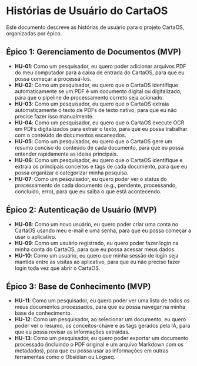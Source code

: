 # Histórias de Usuário do CartaOS

Este documento descreve as histórias de usuário para o projeto CartaOS, organizadas por épico.

## Épico 1: Gerenciamento de Documentos (MVP)

*   **HU-01**: Como um pesquisador, eu quero poder adicionar arquivos PDF do meu computador para a caixa de entrada do CartaOS, para que eu possa começar a processá-los.
*   **HU-02**: Como um pesquisador, eu quero que o CartaOS identifique automaticamente se um PDF é um documento digital ou digitalizado, para que o pipeline de processamento correto seja acionado.
*   **HU-03**: Como um pesquisador, eu quero que o CartaOS extraia automaticamente o texto de PDFs de texto nativo, para que eu não precise fazer isso manualmente.
*   **HU-04**: Como um pesquisador, eu quero que o CartaOS execute OCR em PDFs digitalizados para extrair o texto, para que eu possa trabalhar com o conteúdo de documentos escaneados.
*   **HU-05**: Como um pesquisador, eu quero que o CartaOS gere um resumo conciso do conteúdo de cada documento, para que eu possa entender rapidamente as ideias principais.
*   **HU-06**: Como um pesquisador, eu quero que o CartaOS identifique e extraia os principais conceitos e tags de cada documento, para que eu possa organizar e categorizar minha pesquisa.
*   **HU-07**: Como um pesquisador, eu quero poder ver o status do processamento de cada documento (e.g., pendente, processando, concluído, erro), para que eu saiba o que está acontecendo.

## Épico 2: Autenticação de Usuário (MVP)

*   **HU-08**: Como um novo usuário, eu quero poder criar uma conta no CartaOS usando meu e-mail e uma senha, para que eu possa começar a usar o aplicativo.
*   **HU-09**: Como um usuário registrado, eu quero poder fazer login na minha conta do CartaOS, para que eu possa acessar meus dados.
*   **HU-10**: Como um usuário, eu quero que minha sessão de login seja mantida entre as visitas ao aplicativo, para que eu não precise fazer login toda vez que abrir o CartaOS.

## Épico 3: Base de Conhecimento (MVP)

*   **HU-11**: Como um pesquisador, eu quero poder ver uma lista de todos os meus documentos processados, para que eu possa navegar na minha base de conhecimento.
*   **HU-12**: Como um pesquisador, ao selecionar um documento, eu quero poder ver o resumo, os conceitos-chave e as tags gerados pela IA, para que eu possa revisar as informações extraídas.
*   **HU-13**: Como um pesquisador, eu quero poder exportar um documento processado (incluindo o PDF original e um arquivo Markdown com os metadados), para que eu possa usar as informações em outras ferramentas como o Obsidian ou Logseq.
